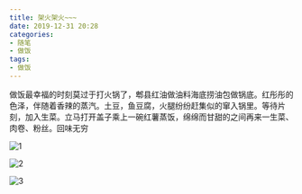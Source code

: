 ```yaml
---
title: 架火架火~~~
date: 2019-12-31 20:28
categories:
- 随笔
- 做饭
tags:
- 做饭
---
```


做饭最幸福的时刻莫过于打火锅了，郫县红油做油料海底捞油包做锅底。红彤彤的色泽，伴随着香辣的蒸汽。土豆，鱼豆腐，火腿纷纷赶集似的窜入锅里。等待片刻，加入生菜。立马打开盖子乘上一碗红薯蒸饭，绵绵而甘甜的之间再来一生菜、肉卷、粉丝。回味无穷

![1](http://blog.feizhufanfan.top:18088/minio/images/blog/20220324235917.png)

![2](http://blog.feizhufanfan.top:18088/minio/images/blog/20220324235934.png)

![3](http://blog.feizhufanfan.top:18088/minio/images/blog/20220325000001.png)
